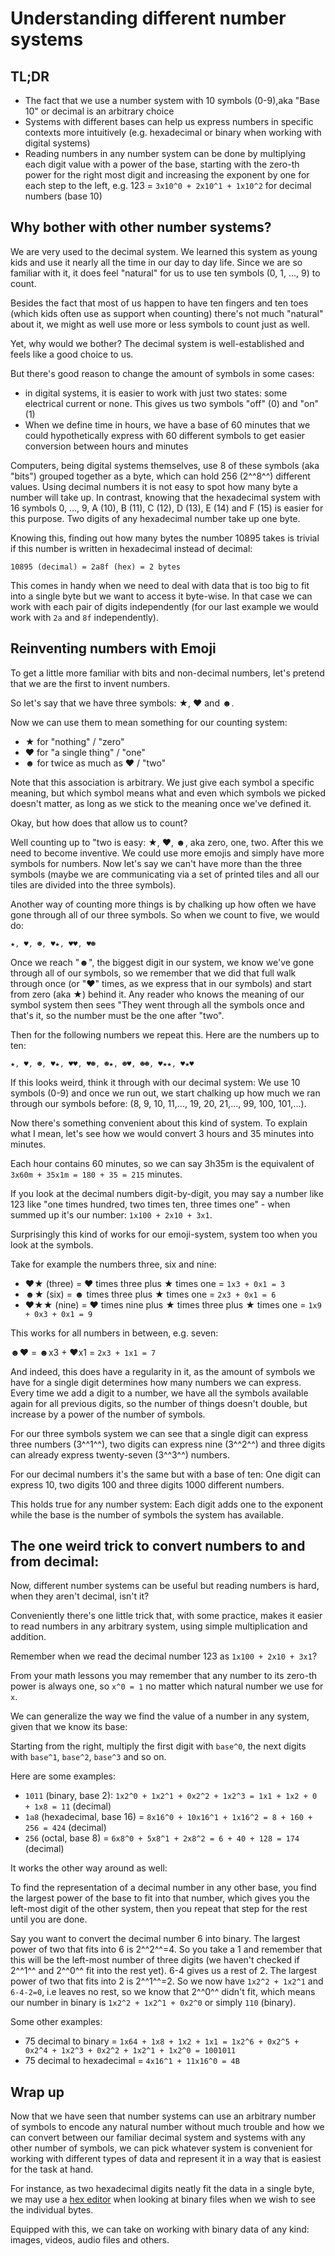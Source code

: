 <!-- Understanding different number systems -->
# Understanding different number systems

## TL;DR

* The fact that we use a number system with 10 symbols (0-9),aka "Base 10" or decimal is an arbitrary choice
* Systems with different bases can help us express numbers in specific contexts more intuitively (e.g. hexadecimal or binary when working with digital systems)
* Reading numbers in any number system can be done by multiplying each digit value with a power of the base, starting with the zero-th power for the right most digit and increasing the exponent by one for each step to the left, e.g. 123 = `3x10^0 + 2x10^1 + 1x10^2` for decimal numbers (base 10)

## Why bother with other number systems?

We are very used to the decimal system. We learned this system as young kids and use it nearly all the time in our day to day life. Since we are so familiar with it, it does feel "natural" for us to use ten symbols (0, 1, ..., 9) to count.

Besides the fact that most of us happen to have ten fingers and ten toes (which kids often use as support when counting) there's not much "natural" about it, we might as well use more or less symbols to count just as well.

Yet, why would we bother? The decimal system is well-established and feels like a good choice to us.

But there's good reason to change the amount of symbols in some cases:

* in digital systems, it is easier to work with just two states: some electrical current or none. This gives us two symbols "off" (0) and "on" (1)
* When we define time in hours, we have a base of 60 minutes that we could hypothetically express with 60 different symbols to get easier conversion between hours and minutes

Computers, being digital systems themselves, use 8 of these symbols (aka "bits") grouped together as a byte, which can hold 256 (2^^8^^) different values.
Using decimal numbers it is not easy to spot how many byte a number will take up. In contrast, knowing that the hexadecimal system with 16 symbols 0, ..., 9, A (10), B (11), C (12), D (13), E (14) and F (15) is easier for this purpose. Two digits of any hexadecimal number take up one byte.

Knowing this, finding out how many bytes the number 10895 takes is trivial if this number is written in hexadecimal instead of decimal:

```
10895 (decimal) = 2a8f (hex) = 2 bytes
```

This comes in handy when we need to deal with data that is too big to fit into a single byte but we want to access it byte-wise. In that case we can work with each pair of digits independently (for our last example we would work with `2a` and `8f` independently).

## Reinventing numbers with Emoji

To get a little more familiar with bits and non-decimal numbers, let's pretend that we are the first to invent numbers.

So let's say that we have three symbols: ★, ♥ and ☻.

Now we can use them to mean something for our counting system:

* ★ for "nothing" / "zero"
* ♥ for "a single thing" / "one"
* ☻ for twice as much as ♥ / "two"

Note that this association is arbitrary. We just give each symbol a specific meaning, but which symbol means what and even which symbols we picked doesn't matter, as long as we stick to the meaning once we've defined it.

Okay, but how does that allow us to count?

Well counting up to "two is easy: ★, ♥, ☻,  aka zero, one, two.
After this we need to become inventive. We could use more emojis and simply have more symbols for numbers. Now let's say we can't have more than the three symbols (maybe we are communicating via a set of printed tiles and all our tiles are divided into the three symbols).

Another way of counting more things is by chalking up how often we have gone through all of our three symbols.  So when we count to five, we would do:

```
★, ♥, ☻, ♥★, ♥♥, ♥☻
```

Once we reach "☻", the biggest digit in our system, we know we've gone through all of our symbols, so we remember that we did that full walk through once (or "♥" times, as we express that in our symbols) and start from zero (aka ★) behind it. Any reader who knows the meaning of our symbol system then sees "They went through all the symbols once and that's it, so the number must be the one after "two".

Then for the following numbers we repeat this. Here are the numbers up to ten:

```
★, ♥, ☻, ♥★, ♥♥, ♥☻, ☻★, ☻♥, ☻☻, ♥★★, ♥★♥
```

If this looks weird, think it through with our decimal system: We use 10 symbols (0-9) and once we run out, we start chalking up how much we ran through our symbols before: (8, 9, 10, 11,..., 19, 20, 21,..., 99, 100, 101,...).

Now there's something convenient about this kind of system. To explain what I mean, let's see how we would convert 3 hours and 35 minutes into minutes.

Each hour contains 60 minutes, so we can say 3h35m is the equivalent of `3x60m + 35x1m = 180 + 35 = 215` minutes.

If you look at the decimal numbers digit-by-digit, you may say a number like 123 like "one times hundred, two times ten,  three times one" - when summed up it's our number: `1x100 + 2x10 + 3x1`.

Surprisingly this kind of works for our emoji-system,  system too when you look at the symbols.

Take for example the numbers three, six and nine:

* ♥★ (three) = ♥ times three plus ★ times one = `1x3 + 0x1 = 3`
* ☻★ (six) = ☻ times three plus ★ times one = `2x3 + 0x1 = 6`
* ♥★★ (nine) = ♥ times nine plus ★ times three plus ★ times one = `1x9 + 0x3 + 0x1 = 9`

This works for all numbers in between, e.g. seven:

☻♥ = ☻x3 + ♥x1 = `2x3 + 1x1 = 7`

And indeed, this does have a regularity in it, as the amount of symbols we have for a single digit determines how many numbers we can express. Every time we add a digit to a number, we have all the symbols available again for all previous digits, so the number of things doesn't double, but increase by a power of the number of symbols.

For our three symbols system we can see that a single digit can express three numbers (3^^1^^), two digits can express nine (3^^2^^) and three digits can already express twenty-seven (3^^3^^) numbers.

For our decimal numbers it's the same but with a base of ten: One digit can express 10, two digits 100 and three digits 1000 different numbers.

This holds true for any number system: Each digit adds one to the exponent while the base is the number of symbols the system has available.

## The one weird trick to convert numbers to and from decimal:

Now, different number systems can be useful but reading numbers is hard, when they aren't decimal, isn't it?

Conveniently there's one little trick that, with some practice, makes it easier to read numbers in any arbitrary system, using simple multiplication and addition.

Remember when we read the decimal number 123 as `1x100 + 2x10 + 3x1`?

From your math lessons you may remember that any number to its zero-th power is always one, so `x^0 = 1` no matter which natural number we use for `x`.

We can generalize the way we find the value of a number in any system, given that we know its base:

Starting from the right, multiply the first digit with `base^0`, the next digits with `base^1`, `base^2`, `base^3` and so on.

Here are some examples:

* `1011` (binary, base 2): `1x2^0 + 1x2^1 + 0x2^2 + 1x2^3 = 1x1 + 1x2 + 0 + 1x8 = 11` (decimal)
* `1a8` (hexadecimal, base 16) = `8x16^0 + 10x16^1 + 1x16^2 = 8 + 160 + 256 = 424` (decimal)
* `256` (octal, base 8) = `6x8^0 + 5x8^1 + 2x8^2 = 6 + 40 + 128 = 174` (decimal)

It works the other way around as well:

To find the representation of a decimal number in any other base, you find the largest power of the base to fit into that number, which gives you the left-most digit of the other system, then you repeat that step for the rest until you are done.

Say you want to convert the decimal number 6 into binary.
The largest power of two that fits into 6 is 2^^2^^=4. So you take a 1 and remember that this will be the left-most number of three digits (we haven't checked if 2^^1^^ and 2^^0^^ fit into the rest yet).
6-4 gives us a rest of 2. The largest power of two that fits into 2 is 2^^1^^=2. So we now have `1x2^2 + 1x2^1` and `6-4-2=0`, i.e leaves no rest, so we know that 2^^0^^ didn't fit, which means our number in binary is `1x2^2 + 1x2^1 + 0x2^0` or simply `110` (binary).

Some other examples:

* 75 decimal to binary = `1x64 + 1x8 + 1x2 + 1x1 = 1x2^6 + 0x2^5 + 0x2^4 + 1x2^3 + 0x2^2 + 1x2^1 + 1x2^0 = 1001011`
* 75 decimal to hexadecimal = `4x16^1 + 11x16^0 = 4B`

## Wrap up

Now that we have seen that number systems can use an arbitrary number of symbols to encode any natural number without much trouble and how we can convert between our familiar decimal system and systems with any other number of symbols, we can pick whatever system is convenient for working with different types of data and represent it in a way that is easiest for the task at hand.

For instance, as two hexadecimal digits neatly fit the data in a single byte, we may use a [hex editor]() when looking at binary files when we wish to see the individual bytes.

Equipped with this, we can take on working with binary data of any kind: images, videos, audio files and others.
